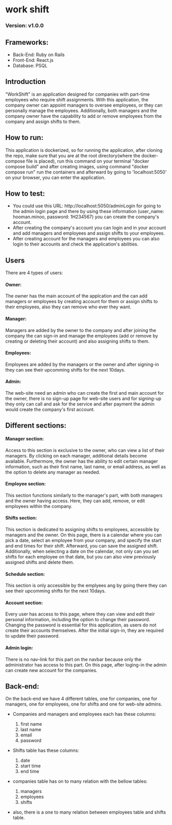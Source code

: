 # work shift
### Version: v1.0.0
## Frameworks: 
- Back-End: Ruby on Rails
- Front-End: React.js
- Database: PSQL

## Introduction
"WorkShift" is an application designed for companies with part-time employees who require shift assignments. With this application, the company owner can appoint managers to oversee employees, or they can personally manage the employees. Additionally, both managers and the company owner have the capability to add or remove employees from the company and assign shifts to them.

## How to run:
This application is dockerized, so for running the application, after cloning the repo, make sure that you are at the root directory(where the docker-compose file is placed), run this command on your terminal "docker compose build" and after creating images, using command "docker compose run" run the containers and afterward by going to 'localhost:5050' on your browser, you can enter the application.

## How to test:
- You could use this URL: http://localhost:5050/adminLogin for going to the admin login page and there by using these information (user_name: hooman.minoo, password: 1H234567) you can create the company's account.
- After creating the company's account you can login and in your account and add managers and employees and assign shifts to your employees.
- After creating account for the managers and employees you can also login to their accounts and check the application's abilities.

## Users
There are 4 types of users:

#### Owner:
The owner has the main account of the applcation and the can add managers or employees by creating account for them or assign shifts to their employees, also they can remove who ever they want.

#### Manager:
Managers are added by the owner to the company and after joining the company the can sign-in and manage the employees (add or remove by creating or deleting their account) and also assigning shifts to them.

#### Employees:
Employees are added by the managers or the owner and after signing-in they can see their upcomming shifts for the next 10days.

#### Admin:
The web-site need an admin who can create the first and main account for the owner, there is no sign-up page for web-site users and for signing-up they only can call and ask for the service and after payment the admin would create the company's first account.

## Different sections:

#### Manager section:
Access to this section is exclusive to the owner, who can view a list of their managers. By clicking on each manager, additional details become available. Furthermore, the owner has the ability to edit certain manager information, such as their first name, last name, or email address, as well as the option to delete any manager as needed.

#### Employee section:
This section functions similarly to the manager's part, with both managers and the owner having access. Here, they can add, remove, or edit employees within the company.

#### Shifts section:
This section is dedicated to assigning shifts to employees, accessible by managers and the owner. On this page, there is a calendar where you can pick a date, select an employee from your company, and specify the start and end times for their shift. Afterward, you can save the assigned shift.
    Additionally, when selecting a date on the calendar, not only can you set shifts for each employee on that date, but you can also view previously assigned shifts and delete them.

#### Schedule section:
This section is only accessible by the emplyees ang by going there they can see their upcomming shifts for the next 10days.

#### Account section:
Every user has access to this page, where they can view and edit their personal information, including the option to change their password. Changing the password is essential for this application, as users do not create their accounts themselves. After the initial sign-in, they are required to update their password.

#### Admin login:
There is no nav-link for this part on the navbar because only the administrator has access to this part. On this page, after loging-in the admin can create new account for the companies.

 ## Back-end:
 On the back-end we have 4 different tables, one for companies, one for managers, one for employees, one for shifts and one for web-site admins.
- Companies and managers and employees each has these columns:
    1) first name
    2) last name
    3) email
    4) password

- Shifts table has these columns:
    1) date
    2) start time
    3) end time

- companies table has on to many relation with the bellow tables:
    1) managers
    2) employees
    3) shifts

- also, there is a one to many relation between employees table and shifts table.
